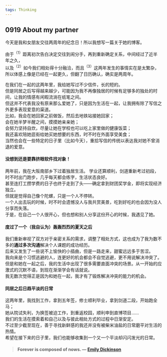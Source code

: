 ```yaml
---
tags: Thinking
---
```


## 0919 About my partner

<div style=font-family: "LXGW WenKai", "霞鹜文楷", cursive;>
今天是我和女朋友交往两周年的纪念日！所以我想写一篇关于她的博客。  

由于<sup>（1）</sup>距离初次告白决定交往到闹分手，再到重新确定关系，中间经过了近半年之久，      
以及<sup>（2）</sup>如今我们相处得十分融洽，而且<sup>（3）</sup>这两年发生的事情实在是太繁杂，    
所以体感上像是已经在一起更久，但翻了日历确认，确实是两周年。  

在我们在一起的这两年里，我给她写过不少信件，长的短的。    
但是同居之后写得越来越少，可能因为我不再像独居的时候有足够多的独处的时间，让我的情感有闲暇流淌在纸笔之间。  
但这并不代表我没有原来那么爱她了，只是因为生活在一起，让我拥有除了写信之外更多表现爱意的渠道。  
比如，我会在她回家之前做饭，然后去地铁站接她回家；  
会在她半梦半醒之间，摸摸她亲亲她；  
会努力坚持自炊，尽量让她在学校也可以吃上家里做的健康饭菜；  
我还喜欢陪她逛街给她买她想要的东西，时不时在外面享受美食；  
当然也会在一些特定的日子里（比如今天），重拾写信的传统以表达我对她不曾消退的爱意。

#### 没想到还是要靠挤眼软件找对象！
两年前，我在大阪南部乡下过着独居生活。
学业还算顺利，剑道重新考过初段，时不时出门跑步，几乎每天都会练字，生活状态良好。  
甚至连打工攒学费的日子也终于走到了头——确定拿到财团奖学金，即将实现经济独立。  
但就是觉得自己像个陀螺，只是一个人不停转。  
一个人出去玩的时候，时不时会遗憾没人与我共赏美景，吃到好吃的也会因为没人分享而失落。  
于是，在自己一个人很开心，但也想和别人分享这份开心的时候，我遇见了她。

#### 度过了一个（我自认为）轰轰烈烈的夏天之后
我们重新审视了双方对于亲密关系的需求，调整了相处方式，这也成为了我为数不多的**通过多次沟通**解决个人课题的成功经历。  
后来又发生了一些说不上愉快的小插曲，但是一路走来，甜蜜远远多于苦涩。    
我向来是个习惯逃避的人，连更好的机会都会不自觉逃避，更不用说解决冲突了。  
但是和她在一起之后，我的生活中出现了很多需要直面冲突的场景。从一开始的应激式的沉默不语，到现在渐渐学会有话就说。  
我无数次觉得正是因为和她在一起，我才有了锻炼解决冲突的能力的机会。

#### 同居之后日趋平淡的日常
这两年里，我找到工作，拿到五年签，修士顺利毕业，拿到剑道二段，开始跑全马；    
她从院试失利，为换签被迫工作，到重返校园，顺利申到直博项目……  
我们的生活在摸索着和自己以及与彼此相处方式的过程中日渐安定。  
不过至少截至现在，善于寻找新鲜感的我还并没有被柴米油盐的日常磨平对生活的热情。  
希望在接下来的日子里，我们也能够收集到一个又一个平淡却闪闪发光的日常。
</div>

>#### Forever is composed of nows. — [Emily Dickinson](https://www.poetryfoundation.org/poems/52202/forever-is-composed-of-nows-690)
